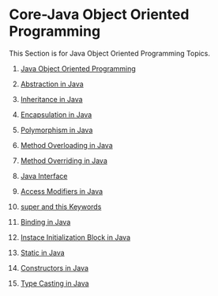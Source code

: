# Core-Java Object Oriented Programming

This Section is for Java Object Oriented Programming Topics.

1. <a href="">Java Object Oriented Programming</a>

2. <a href="">Abstraction in Java</a>

3. <a href="">Inheritance in Java</a>

4. <a href="">Encapsulation in Java</a>

5. <a href="">Polymorphism in Java</a>

6. <a href="">Method Overloading in Java</a>

7. <a href="">Method Overriding in Java</a>

8. <a href="">Java Interface</a>

9. <a href="">Access Modifiers in Java</a>

10. <a href="">super and this Keywords</a>

11. <a href="">Binding in Java</a>

12. <a href="">Instace Initialization Block in Java</a>

13. <a href="">Static in Java</a>

14. <a href="">Constructors in Java</a>

15. <a href="">Type Casting in Java</a>




